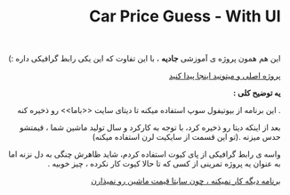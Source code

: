 <html lang="fa">
	<body dir="rtl">
		<h1>Car Price Guess - With UI</h1>
		<br>
		<p>این هم همون پروژه ی آموزشی <b>جادیه</b> ، با این تفاوت که این یکی رابط گرافیکی داره :)</p>
		<a href="https://github.com/erfansaberi/CarPriceGuess" title="CarPriceGuess">پروژه اصلی و میتونید اینجا پیدا کنید</a>
		<p><b>یه توضیح کلی :</b></p>
		<p>. این برنامه از بیوتیفول سوپ استفاده میکنه تا دیتای سایت <<باما>> رو ذخیره کنه</p>
		<p>بعد از اینکه دیتا رو ذخیره کرد، با توجه به کارکرد و سال تولید ماشین شما ، قیمتشو حدس میزنه .(تو این قسمت از سایکیت لرن استفاده میکنه)</p>
		<p>واسه ی رابط گرافیکی از پای کیوت استفاده کردم، شاید ظاهرش چنگی به دل نزنه اما به عنوان یه پروژه تمرینی از کسی که تا حالا کیوت کار نکرده ، چیز خوبیه .</p>
		<p><u>برنامه دیگه کار نمیکنه ، چون سایتا قیمت ماشین رو نمیذارن</u></p>
	</body>
</html>
